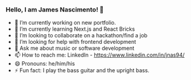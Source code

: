 ### Hello, I am James Nascimento! 👋

- 🔭 I’m currently working on new portfolio.
- 🌱 I’m currently learning Next.js and React Bricks
- 👯 I’m looking to collaborate on a hackathon/find a job
- 🤔 I’m looking for help with frontend development
- 💬 Ask me about music or software development
- 📫 How to reach me: LinkedIn - https://www.linkedin.com/in/jnas94/
- 😄 Pronouns: he/him/his
- ⚡ Fun fact: I play the bass guitar and the upright bass.
